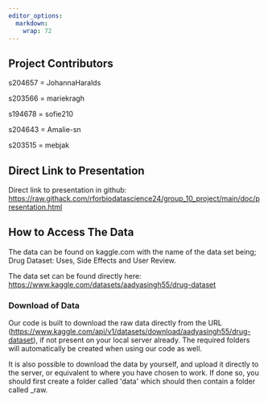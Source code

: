 ```yaml
---
editor_options: 
  markdown: 
    wrap: 72
---
```


## Project Contributors

s204657 = JohannaHaralds

s203566 = mariekragh

s194678 = sofie210

s204643 = Amalie-sn

s203515 = mebjak

## Direct Link to Presentation

Direct link to presentation in github:
<https://raw.githack.com/rforbiodatascience24/group_10_project/main/doc/presentation.html>

## How to Access The Data

The data can be found on kaggle.com with the name of the data set being;
Drug Dataset: Uses, Side Effects and User Review.

The data set can be found directly here:
<https://www.kaggle.com/datasets/aadyasingh55/drug-dataset>

### Download of Data

Our code is built to download the raw data directly from the URL
(<https://www.kaggle.com/api/v1/datasets/download/aadyasingh55/drug-dataset>),
if not present on your local server already. The required folders will
automatically be created when using our code as well.

It is also possible to download the data by yourself, and upload it
directly to the server, or equivalent to where you have chosen to work.
If done so, you should first create a folder called 'data' which should
then contain a folder called \_raw.

